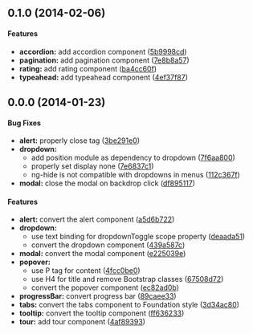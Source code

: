 <a name="0.1.0"></a>
## 0.1.0 (2014-02-06)


#### Features

* **accordion:** add accordion component ([5b9998cd](madmimi/angular-foundation/commit/5b9998cda6b6e94d67df5351fdd1f7978a72d552))
* **pagination:** add pagination component ([7e8b8a57](madmimi/angular-foundation/commit/7e8b8a57850039b90dfe3dfe497691a0db035bfa))
* **rating:** add rating component ([ba4cc60f](madmimi/angular-foundation/commit/ba4cc60fefee9671ec783e163157fa66ea04616e))
* **typeahead:** add typeahead component ([4ef37f87](madmimi/angular-foundation/commit/4ef37f8763a21ced9a7cc774acd3ed055b4c6236))


<a name="0.2.0"></a>
## 0.0.0 (2014-01-23)


#### Bug Fixes

* **alert:** properly close  tag ([3be291e0](madmimi/angular-foundation/commit/3be291e0671cb74c3ed22ec95fbfeb54a5f1559b))
* **dropdown:**
  * add position module as dependency to dropdown ([7f6aa800](madmimi/angular-foundation/commit/7f6aa800c2b3b69bc2dce72c7ff6598afe003f7b))
  * properly set display none ([7e6837c1](madmimi/angular-foundation/commit/7e6837c19be64dea3a51aff629d3dc7d99fe5096))
  * ng-hide is not compatible with dropdowns in menus ([112c367f](madmimi/angular-foundation/commit/112c367f5270107fc1aedfceb7d128529ac96776))
* **modal:** close the modal on backdrop click ([df895117](madmimi/angular-foundation/commit/df89511775a0b72204f3edc78b53211e51547838))


#### Features

* **alert:** convert the alert component ([a5d6b722](madmimi/angular-foundation/commit/a5d6b722dd43d26304852daad1fe6498e0e53091))
* **dropdown:**
  * use text binding for dropdownToggle scope property ([deaada51](madmimi/angular-foundation/commit/deaada51b67b3f0c8822714f55d00e2d2365404b))
  * convert the dropdown component ([439a587c](madmimi/angular-foundation/commit/439a587c9025ce37552d0df80fa92687c8ebcf11))
* **modal:** convert the modal component ([e225039e](madmimi/angular-foundation/commit/e225039ec27e55424d8b4e696aa4c34675026c63))
* **popover:**
  * use P tag for content ([4fcc0be0](madmimi/angular-foundation/commit/4fcc0be0383c6e3e56413a4ab3665f8584071438))
  * use H4 for title and remove Bootstrap classes ([67508d72](madmimi/angular-foundation/commit/67508d72f4c8df1c24c578c49154ea4b28884343))
  * convert the popover component ([ec82ad0b](madmimi/angular-foundation/commit/ec82ad0b4ebd0f2ab3e7584272f96642a5f65931))
* **progressBar:** convert progress bar ([89caee33](madmimi/angular-foundation/commit/89caee33f1ff1aa6370b7032cdec4fa54a149f86))
* **tabs:** convert the tabs component to Foundation style ([3d34ac80](madmimi/angular-foundation/commit/3d34ac8033d1cd4b8e7835f332f47de94847c141))
* **tooltip:** convert the tooltip component ([ff636233](madmimi/angular-foundation/commit/ff636233ec453a74512515ea426a7a90ec35d1bb))
* **tour:** add tour component ([4af89393](madmimi/angular-foundation/commit/4af89393f63bd2e5be6e592dc100c0ca006fa5e5))
